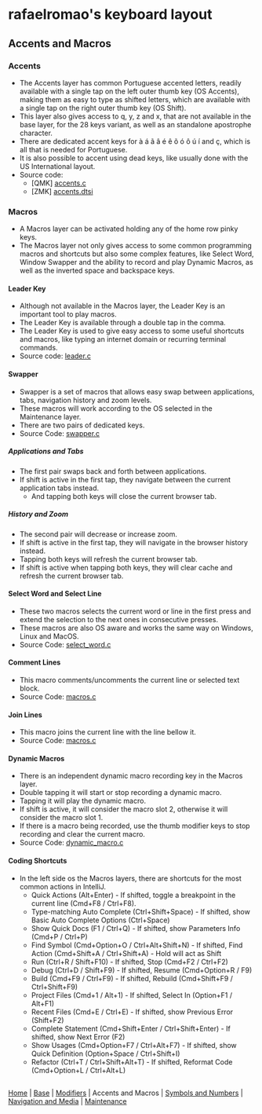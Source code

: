 # rafaelromao's keyboard layout

## Accents and Macros

### Accents
- The Accents layer has common Portuguese accented letters, readily available with a single tap on the left outer thumb key (OS Accents), making them as easy to type as shifted letters, which are available with a single tap on the right outer thumb key (OS Shift).
- This layer also gives access to q, y, z and x, that are not available in the base layer, for the 28 keys variant, as well as an standalone apostrophe character.
- There are dedicated accent keys for à á ã â é ê õ ó ô ú í and ç, which is all that is needed for Portuguese.
- It is also possible to accent using dead keys, like usually done with the US International layout.
- Source code:
  - [QMK] [accents.c](../src/qmk/users/rafaelromao/features/accents.c)
  - [ZMK] [accents.dtsi](https://github.com/rafaelromao/keyboards/blob/main/src/zmk/config/rafaelromao/features/accents.dtsi) 

### Macros
- A Macros layer can be activated holding any of the home row pinky keys.
- The Macros layer not only gives access to some common programming macros and shortcuts but also some complex features, like Select Word, Window Swapper and the ability to record and play Dynamic Macros, as well as the inverted space and backspace keys.

#### Leader Key
- Although not available in the Macros layer, the Leader Key is an important tool to play macros.
- The Leader Key is available through a double tap in the comma.
- The Leader Key is used to give easy access to some useful shortcuts and macros, like typing an internet domain or recurring terminal commands.
- Source code: [leader.c](../src/qmk/users/rafaelromao/features/leader.c)

#### Swapper
- Swapper is a set of macros that allows easy swap between applications, tabs, navigation history and zoom levels.
- These macros will work according to the OS selected in the Maintenance layer.
- There are two pairs of dedicated keys.
- Source Code: [swapper.c](../src/qmk/users/rafaelromao/features/swapper.c)
##### Applications and Tabs
- The first pair swaps back and forth between applications.
- If shift is active in the first tap, they navigate between the current application tabs instead.
    - And tapping both keys will close the current browser tab.
##### History and Zoom
- The second pair will decrease or increase zoom.
- If shift is active in the first tap, they will navigate in the browser history instead.
- Tapping both keys will refresh the current browser tab.
- If shift is active when tapping both keys, they will clear cache and refresh the current browser tab.

#### Select Word and Select Line
- These two macros selects the current word or line in the first press and extend the selection to the next ones in consecutive presses.
- These macros are also OS aware and works the same way on Windows, Linux and MacOS.
- Source Code: [select_word.c](../src/qmk/users/rafaelromao/features/select_word.c)

#### Comment Lines
- This macro comments/uncomments the current line or selected text block.
- Source Code: [macros.c](../src/qmk/users/rafaelromao/features/macros.c)

#### Join Lines
- This macro joins the current line with the line bellow it.
- Source Code: [macros.c](../src/qmk/users/rafaelromao/features/macros.c)

#### Dynamic Macros
- There is an independent dynamic macro recording key in the Macros layer.
- Double tapping it will start or stop recording a dynamic macro.
- Tapping it will play the dynamic macro.
- If shift is active, it will consider the macro slot 2, otherwise it will consider the macro slot 1.
- If there is a macro being recorded, use the thumb modifier keys to stop recording and clear the current macro.
- Source Code: [dynamic_macro.c](../src/qmk/users/rafaelromao/features/dynamic_macro.c)

#### Coding Shortcuts
- In the left side os the Macros layers, there are shortcuts for the most common actions in IntelliJ.
    - Quick Actions (Alt+Enter) - If shifted, toggle a breakpoint in the current line (Cmd+F8 / Ctrl+F8).
    - Type-matching Auto Complete (Ctrl+Shift+Space) - If shifted, show Basic Auto Complete Options (Ctrl+Space)
    - Show Quick Docs (F1 / Ctrl+Q) - If shifted, show Parameters Info (Cmd+P / Ctrl+P)
    - Find Symbol (Cmd+Option+O / Ctrl+Alt+Shift+N) - If shifted, Find Action (Cmd+Shift+A / Ctrl+Shift+A) - Hold will act as Shift
    - Run (Ctrl+R / Shift+F10) - If shifted, Stop (Cmd+F2 / Ctrl+F2)
    - Debug (Ctrl+D / Shift+F9) - If shifted, Resume (Cmd+Option+R / F9)
    - Build (Cmd+F9 / Ctrl+F9) - If shifted, Rebuild (Cmd+Shift+F9 / Ctrl+Shift+F9)
    - Project Files (Cmd+1 / Alt+1) - If shifted, Select In (Option+F1 / Alt+F1)
    - Recent Files (Cmd+E / Ctrl+E) - If shifted, show Previous Error (Shift+F2)
    - Complete Statement (Cmd+Shift+Enter / Ctrl+Shift+Enter) - If shifted, show Next Error (F2)
    - Show Usages (Cmd+Option+F7 / Ctrl+Alt+F7) - If shifted, show Quick Definition (Option+Space / Ctrl+Shift+I)
    - Refactor (Ctrl+T / Ctrl+Shift+Alt+T) - If shifted, Reformat Code (Cmd+Option+L / Ctrl+Alt+L)

##
[Home](../readme.md) | 
[Base](base.md) |
[Modifiers](modifiers.md) |
Accents and Macros |
[Symbols and Numbers](symbols.md) |
[Navigation and Media](navigation.md) |
[Maintenance](maintenance.md)

